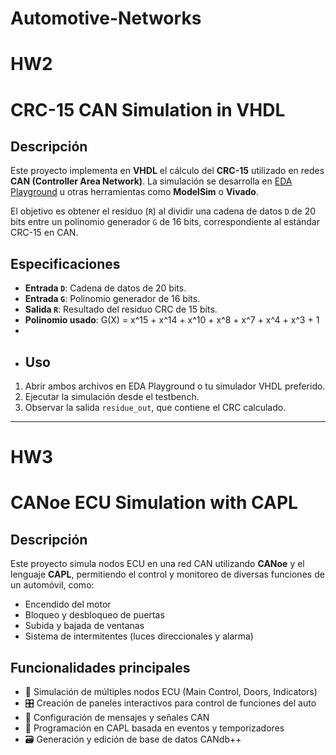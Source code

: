 # Automotive-Networks
# HW2
# CRC-15 CAN Simulation in VHDL

## Descripción

Este proyecto implementa en **VHDL** el cálculo del **CRC-15** utilizado en redes **CAN (Controller Area Network)**. La simulación se desarrolla en [EDA Playground](https://www.edaplayground.com/) u otras herramientas como **ModelSim** o **Vivado**.

El objetivo es obtener el residuo (`R`) al dividir una cadena de datos `D` de 20 bits entre un polinomio generador `G` de 16 bits, correspondiente al estándar CRC-15 en CAN.

## Especificaciones

- **Entrada `D`**: Cadena de datos de 20 bits.  
- **Entrada `G`**: Polinomio generador de 16 bits.  
- **Salida `R`**: Resultado del residuo CRC de 15 bits.  
- **Polinomio usado**: G(X) =  x^15 + x^14 + x^10 + x^8 + x^7 + x^4 + x^3 + 1
- 
- ## Uso

1. Abrir ambos archivos en EDA Playground o tu simulador VHDL preferido.
2. Ejecutar la simulación desde el testbench.
3. Observar la salida `residue_out`, que contiene el CRC calculado.

-----

# HW3

# CANoe ECU Simulation with CAPL

## Descripción

Este proyecto simula nodos ECU en una red CAN utilizando **CANoe** y el lenguaje **CAPL**, permitiendo el control y monitoreo de diversas funciones de un automóvil, como:

- Encendido del motor
- Bloqueo y desbloqueo de puertas
- Subida y bajada de ventanas
- Sistema de intermitentes (luces direccionales y alarma)

## Funcionalidades principales

- 🧩 Simulación de múltiples nodos ECU (Main Control, Doors, Indicators)
- 🎛️ Creación de paneles interactivos para control de funciones del auto
- 📡 Configuración de mensajes y señales CAN
- 🧠 Programación en CAPL basada en eventos y temporizadores
- 🗃️ Generación y edición de base de datos CANdb++
